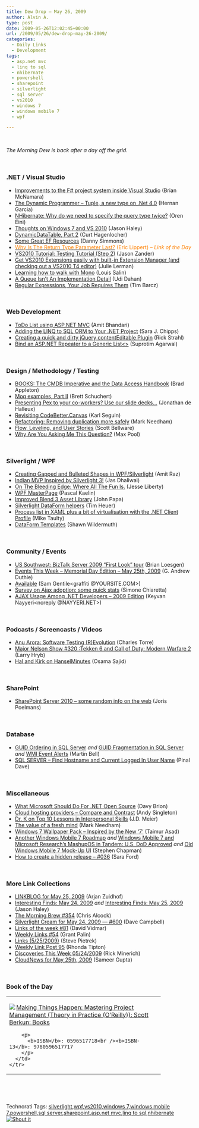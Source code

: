 ```yaml
---
title: Dew Drop – May 26, 2009
author: Alvin A.
type: post
date: 2009-05-26T12:02:45+00:00
url: /2009/05/26/dew-drop-may-26-2009/
categories:
  - Daily Links
  - Development
tags:
  - asp.net mvc
  - linq to sql
  - nhibernate
  - powershell
  - sharepoint
  - silverlight
  - sql server
  - vs2010
  - windows 7
  - windows mobile 7
  - wpf

---
```

&#160;

_The Morning Dew is back after a day off the grid._

&#160;

### .NET / Visual Studio

  * [Improvements to the F# project system inside Visual Studio][1] (Brian McNamara)
  * [The Dynamic Programmer &#8211; Tuple, a new type on .Net 4.0][2] (Hernan Garcia)
  * [NHibernate: Why do we need to specify the query type twice?][3] (Oren Eini)
  * [Thoughts on Windows 7 and VS 2010][4] (Jason Haley)
  * [DynamicDataTable, Part 2][5] (Curt Hagenlocher)
  * [Some Great EF Resources][6] (Danny Simmons)
  * [<font color="#ff8000">Why Is The Return Type Parameter Last?</font>][7] <font color="#ff8000">(Eric Lippert) <em>– Link of the Day</em></font>
  * [VS2010 Tutorial: Testing Tutorial (Step 2)][8] (Jason Zander)
  * [Get VS2010 Extensions easily with built-in Extension Manager (and checking out a VS2010 T4 editor)][9] (Julie Lerman)
  * [Learning how to walk with Mono][10] (Louis Salin)
  * [A Queue Isn’t An Implementation Detail][11] (Udi Dahan)
  * [Regular Expressions, Your Job Requires Them][12] (Tim Barcz)

&#160;

### Web Development

  * [ToDo List using ASP.NET MVC][13] (Amit Bhandari)
  * [Adding the LINQ to SQL ORM to Your .NET Project][14] (Sara J. Chipps)
  * [Creating a quick and dirty jQuery contentEditable Plugin][15] (Rick Strahl)
  * [Bind an ASP.NET Repeater to a Generic List<>][16] (Suprotim Agarwal)

&#160;

### Design / Methodology / Testing

  * [BOOKS: The CMDB Imperative and the Data Access Handbook][17] (Brad Appleton)
  * [Moq examples, Part II][18] (Brett Schuchert)
  * [Presenting Pex to your co-workers? Use our slide decks…][19] (Jonathan de Halleux)
  * [Revisiting CodeBetter.Canvas][20] (Karl Seguin)
  * [Refactoring: Removing duplication more safely][21] (Mark Needham)
  * [Flow, Leveling, and User Stories][22] (Scott Bellware)
  * [Why Are You Asking Me This Question?][23] (Max Pool)

&#160;

### Silverlight / WPF

  * [Creating Gapped and Bulleted Shapes in WPF/Silverlight][24] (Amit Raz)
  * [Indian MVP Inspired by Silverlight 3!][25] (Jas Dhaliwal)
  * [On The Bleeding Edge: Where All The Fun Is.][26] (Jesse Liberty)
  * [WPF MasterPage][27] (Pascal Kaelin)
  * [Improved Blend 3 Asset Library][28] (John Papa)
  * [Silverlight DataForm helpers][29] (Tim Heuer)
  * [Process list in XAML plus a bit of virtualisation with the .NET Client Profile][30] (Mike Taulty)
  * [DataForm Templates][31] (Shawn Wildermuth)

&#160;

### Community / Events

  * [US Southwest: BizTalk Server 2009 “First Look” tour][32] (Brian Loesgen)
  * [Events This Week – Memorial Day Edition – May 25th, 2009][33] (G. Andrew Duthie)
  * [Available][34] (Sam Gentile<graffiti @YOURSITE.COM>)
  * [Survey on Ajax adoption: some quick stats][35] (Simone Chiaretta)
  * [AJAX Usage Among .NET Developers – 2009 Edition][36] (Keyvan Nayyeri<noreply @NAYYERI.NET>)

&#160;

### Podcasts / Screencasts / Videos

  * [Anu Arora: Software Testing (R)Evolution][37] (Charles Torre)
  * [Major Nelson Show #320 :Tekken 6 and Call of Duty: Modern Warfare 2][38] (Larry Hryb)
  * [Hal and Kirk on HanselMinutes][39] (Osama Sajid)

&#160;

### SharePoint

  * [SharePoint Server 2010 – some random info on the web][40] (Joris Poelmans)

&#160;

### Database

  * [GUID Ordering in SQL Server][41] _and_&#160;[GUID Fragmentation in SQL Server][42] _and_&#160;[WMI Event Alerts][43] (Martin Bell)
  * [SQL SERVER – Find Hostname and Current Logged In User Name][44] (Pinal Dave)

&#160;

### Miscellaneous

  * [What Microsoft Should Do For .NET Open Source][45] (Davy Brion)
  * [Cloud hosting providers &#8211; Compare and Contrast][46] (Andy Singleton)
  * [Dr. K on Top 10 Lessons in Interpersonal Skills][47] (J.D. Meier)
  * [The value of a fresh mind][48] (Mark Needham)
  * [Windows 7 Wallpaper Pack – Inspired by the New ‘7’][49] (Taimur Asad)
  * [Another Windows Mobile 7 Roadmap][50] _and_&#160;[Windows Mobile 7 and Microsoft Research&#8217;s MashupOS in Tandem: U.S. DoD Approved][51] _and_&#160;[Old Windows Mobile 7 Mock-Up UI][52] (Stephen Chapman)
  * [How to create a hidden release &#8211; #036][53] (Sara Ford)

&#160;

### More Link Collections

  * [LINKBLOG for May 25, 2009][54] (Arjan Zuidhof)
  * [Interesting Finds: May 24, 2009][55] _and_&#160;[Interesting Finds: May 25, 2009][56] (Jason Haley)
  * [The Morning Brew #354][57] (Chris Alcock)
  * [Silverlight Cream for May 24, 2009 &#8212; #600][58] (Dave Campbell)
  * [Links of the week #81][59] (David Vidmar)
  * [Weekly Links #54][60] (Grant Palin)
  * [Links (5/25/2009)][61] (Steve Pietrek)
  * [Weekly Link Post 95][62] (Rhonda Tipton)
  * [Discoveries This Week 05/24/2009][63] (Rick Minerich)
  * [CloudNews for May 25th, 2009][64] (Sameer Gupta)

&#160;

### Book of the Day

<div style="padding-bottom: 0px; margin: 0px; padding-left: 0px; padding-right: 0px; display: inline; float: none; padding-top: 0px" id="scid:7dc1bd33-94bd-46fd-a20b-0131235bcd47:8d999d96-a0bd-48a3-ab91-e22c7d932606" class="wlWriterSmartContent">
  <table cellspacing="0" cellpadding="2" width="400" border="0" unselectable="on">
    <tr>
      <td valign="top" width="400">
        <p>
          <a title="Making Things Happen: Mastering Project Management (Theory in Practice (O'Reilly)): Scott Berkun: Books" href="http://www.amazon.com/exec/obidos/ASIN/0596517718/alvinashcraft-20"><img data-recalc-dims="1" decoding="async" src="https://i0.wp.com/images.amazon.com/images/P/0596517718.01.MZZZZZZZ.jpg?w=660" border="0" align="left" style="float:left" />Making Things Happen: Mastering Project Management (Theory in Practice (O&#8217;Reilly)): Scott Berkun: Books</a>
        </p>
        
        <p>
          <b>ISBN</b>: 0596517718<br /><b>ISBN-13</b>: 9780596517717
        </p>
      </td>
    </tr>
  </table>
</div>

&#160;

<div style="padding-bottom: 0px; margin: 0px; padding-left: 0px; padding-right: 0px; display: inline; float: none; padding-top: 0px" id="scid:C16BAC14-9A3D-4c50-9394-FBFEF7A93539:331ce8d0-719a-46a6-931d-950044fa20fd" class="wlWriterSmartContent">
  <!--dotnetkickit-->
</div>

&#160;

<div style="padding-bottom: 0px; margin: 0px; padding-left: 0px; padding-right: 0px; display: inline; float: none; padding-top: 0px" id="scid:0767317B-992E-4b12-91E0-4F059A8CECA8:567243e7-1b52-4abb-8354-c2e60555a2ab" class="wlWriterSmartContent">
  Technorati Tags: <a href="http://technorati.com/tags/silverlight" rel="tag">silverlight</a>,<a href="http://technorati.com/tags/wpf" rel="tag">wpf</a>,<a href="http://technorati.com/tags/vs2010" rel="tag">vs2010</a>,<a href="http://technorati.com/tags/windows+7" rel="tag">windows 7</a>,<a href="http://technorati.com/tags/windows+mobile+7" rel="tag">windows mobile 7</a>,<a href="http://technorati.com/tags/powershell" rel="tag">powershell</a>,<a href="http://technorati.com/tags/sql+server" rel="tag">sql server</a>,<a href="http://technorati.com/tags/sharepoint" rel="tag">sharepoint</a>,<a href="http://technorati.com/tags/asp.net+mvc" rel="tag">asp.net mvc</a>,<a href="http://technorati.com/tags/linq+to+sql" rel="tag">linq to sql</a>,<a href="http://technorati.com/tags/nhibernate" rel="tag">nhibernate</a>
</div>

<div class="wlWriterHeaderFooter" style="margin:0px; padding:0px 0px 0px 0px;">
  <div class="shoutIt">
    <a rev="vote-for" href="http://dotnetshoutout.com/Submit?url=http%3a%2f%2fwww.alvinashcraft.com%2f2009%2f05%2f26%2fdew-drop-may-26-2009%2f&title=Dew+Drop+-+May+26%2c+2009"><img decoding="async" alt="Shout it" src="http://dotnetshoutout.com/image.axd?url=https://morningdew-bpc6g3a0fgaxdxcu.eastus2-01.azurewebsites.net/2009/05/26/dew-drop-may-26-2009/" style="border:0px" /></a>
  </div>
</div>

 [1]: http://lorgonblog.spaces.live.com/Blog/cns!701679AD17B6D310!1343.entry
 [2]: http://blog.dynamicprogrammer.com/2009/05/25/TupleANewTypeOnNet40.aspx
 [3]: http://feedproxy.google.com/~r/AyendeRahien/~3/GsiOE-jthHc/nhibernate-why-do-we-need-to-specify-the-query-type.aspx
 [4]: http://jasonhaley.com/blog/post.aspx?id=5b7769c6-c9ac-4a31-8c99-c3ded36b77ab
 [5]: http://blogs.msdn.com/curth/archive/2009/05/25/dynamicdatatable-part-2.aspx
 [6]: http://blogs.msdn.com/dsimmons/archive/2009/05/26/some-great-ef-resources.aspx
 [7]: http://blogs.msdn.com/ericlippert/archive/2009/05/25/why-is-the-return-type-parameter-last.aspx
 [8]: http://blogs.msdn.com/jasonz/archive/2009/05/26/vs2010-tutorial-testing-tutorial-step-2.aspx
 [9]: http://www.thedatafarm.com/Blog/2009/05/25/GetVS2010ExtensionsEasilyWithBuiltinExtensionManagerAndCheckingOutAVS2010T4Editor.aspx
 [10]: http://feedproxy.google.com/~r/LosTechies/~3/fxryiH3raTE/learning-how-to-walk-with-mono.aspx
 [11]: http://feedproxy.google.com/~r/UdiDahan-TheSoftwareSimplist/~3/h3Lb3FPkQqs/
 [12]: http://feedproxy.google.com/~r/Devlicious/~3/JAhCwYGFkIE/regular-expressions-your-job-requires-them.aspx
 [13]: http://www.codeproject.com/KB/aspnet/aspnetmvctodolist.aspx
 [14]: http://dotnet.dzone.com/news/adding-linq-sql-orm-your-net
 [15]: http://feedproxy.google.com/~r/RickStrahl/~3/uWtpd5AAy9c/778165.aspx
 [16]: http://feedproxy.google.com/~r/netCurryRecentArticles/~3/zatDxM-1bd8/ShowArticle.aspx
 [17]: http://bradapp.blogspot.com/2009/05/cmdb-imperative-and-data-access.html
 [18]: http://blog.objectmentor.com/articles/2009/05/25/moq-examples-part-ii
 [19]: http://feedproxy.google.com/~r/PelisFarm/~3/0aqSZP7FNbg/PresentingPexToYourCoworkersUseOurSlideDecks.aspx
 [20]: http://codebetter.com/blogs/karlseguin/archive/2009/05/25/revisiting-codebetter-canvas.aspx
 [21]: http://feedproxy.google.com/~r/MarkNeedham/~3/S_Wl8K21vf0/
 [22]: http://feedproxy.google.com/~r/sbellware/~3/MfvS1CilyN8/flow-leveling-and-problem-with-user.html
 [23]: http://feedproxy.google.com/~r/codesqueeze/blog/~3/fWi9AQ8lZS4/
 [24]: http://feedproxy.google.com/~r/Dev102feed/~3/qr1x-HU0Isk/
 [25]: http://blogs.msdn.com/mvpawardprogram/archive/2009/05/26/indian-mvp-inspired-by-silverlight-3.aspx
 [26]: http://feedproxy.google.com/~r/JesseLiberty-SilverlightGeek/~3/f67SKmwimf0/on-the-bleeding-edge-where-all-the-fun-is.aspx
 [27]: http://www.codeproject.com/KB/WPF/WPF_Masterpage.aspx
 [28]: http://feedproxy.google.com/~r/JohnPapa/~3/XWmYQnyDvfg/
 [29]: http://feeds.timheuer.com/~r/timheuer/~3/u0-IAh4ht-A/customize-dataform-with-data-annotation-display-attributes.aspx
 [30]: http://mtaulty.com/CommunityServer/blogs/mike_taultys_blog/archive/2009/05/25/process-list-in-xaml-plus-a-bit-of-virtualisation-with-the-net-client-profile.aspx
 [31]: http://wildermuth.com/2009/05/25/DataForm_Templates
 [32]: http://geekswithblogs.net/bloesgen/archive/2009/05/25/us-southwest-biztalk-server-2009-ldquofirst-lookrdquo-tour.aspx
 [33]: http://blogs.msdn.com/gduthie/archive/2009/05/25/events-this-week-memorial-day-edition-may-25th-2009.aspx
 [34]: http://feedproxy.google.com/~r/SamGentile/~3/TLJfoTsUelM/
 [35]: http://feedproxy.google.com/~r/Codeclimber/~3/0qUgVpxW9ZU/survey-on-ajax-adoption-some-quick-stats.aspx
 [36]: http://nayyeri.net/blog/ajax-usage-among-net-developers-ndash-2009-edition/
 [37]: http://channel9.msdn.com/shows/WM_IN/Anu-Arora-Software-Testing-REvolution/
 [38]: http://feedproxy.google.com/~r/MajorNelsonblogcast/~3/GnkaiJYa3y0/show-320-tekken-6-and-call-of-duty-modern-warfare-2.aspx
 [39]: http://blogs.msdn.com/powershell/archive/2009/05/26/hal-and-kirk-on-hanselminutes.aspx
 [40]: http://feedproxy.google.com/~r/sharepointmvpblogs/~3/nG-P9pC5Dc4/sharepoint-server-2010-some-random-info.html
 [41]: http://sqlblogcasts.com/blogs/martinbell/archive/2009/05/25/GUID-Ordering-in-SQL-Server.aspx
 [42]: http://sqlblogcasts.com/blogs/martinbell/archive/2009/05/25/GUID-Fragmentation-in-SQL-Server.aspx
 [43]: http://sqlblogcasts.com/blogs/martinbell/archive/2009/05/26/WMI-Event-Alerts.aspx
 [44]: http://blog.sqlauthority.com/2009/05/26/sql-server-find-hostname-and-current-logged-in-user-name/
 [45]: http://feedproxy.google.com/~r/davybrion/~3/EawLbOvD5ZA/
 [46]: http://blog.assembla.com/assemblablog/tabid/12618/bid/9440/Cloud-hosting-providers-Compare-and-Contrast.aspx
 [47]: http://blogs.msdn.com/jmeier/archive/2009/05/25/dr-k-on-top-10-lessons-in-interpersonal-skills.aspx
 [48]: http://feedproxy.google.com/~r/MarkNeedham/~3/H2L4pxqtldo/
 [49]: http://feedproxy.google.com/~r/RedmondPie/~3/havM7lRVGpM/
 [50]: http://uxevangelist.blogspot.com/2009/05/another-windows-mobile-7-roadmap.html
 [51]: http://uxevangelist.blogspot.com/2009/05/windows-mobile-7-and-microsoft.html
 [52]: http://uxevangelist.blogspot.com/2009/05/old-windows-mobile-7-mock-up-ui.html
 [53]: http://blogs.msdn.com/saraford/archive/2009/05/25/how-to-create-a-hidden-release-036.aspx
 [54]: http://feedproxy.google.com/~r/ArjansWorld/~3/xDuPPUDX4BU/
 [55]: http://jasonhaley.com/blog/post.aspx?id=22e04b2f-2f86-4ad9-8d3b-7f106f12a9c7
 [56]: http://jasonhaley.com/blog/post.aspx?id=3b2906c4-0e9d-402e-9da5-23ccaeef3d2a
 [57]: http://feedproxy.google.com/~r/ReflectivePerspective/~3/lX0SQwqGhsg/
 [58]: http://geekswithblogs.net/WynApseTechnicalMusings/archive/2009/05/24/132398.aspx
 [59]: http://feeds.vidmar.net/~r/BiteMyBytes/~3/dKFept8UG6Q/links-of-the-week-81.aspx
 [60]: http://grantpalin.com/2009/05/24/weekly-links-54/
 [61]: http://spietrek.blogspot.com/2009/05/links-5252009.html
 [62]: http://rtipton.wordpress.com/2009/05/25/weekly-link-post-95/
 [63]: http://www.atalasoft.com/cs/blogs/rickm/archive/2009/05/24/discoveries-this-week-05-24-2009.aspx
 [64]: http://feedproxy.google.com/~r/CloudAve/~3/gsRK0R89Yfg/cloudnews-for-may-25th-2009